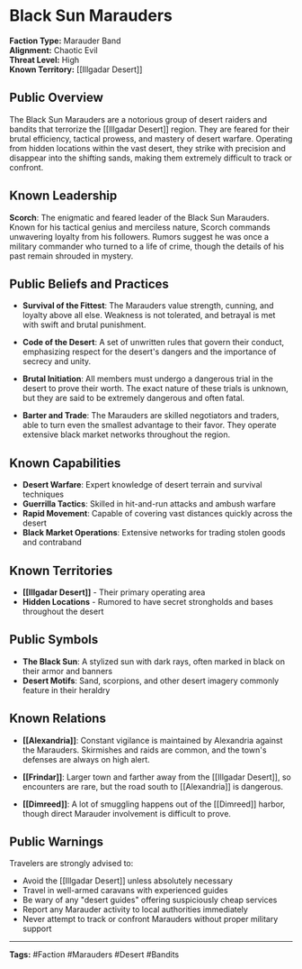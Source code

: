 # Black Sun Marauders

**Faction Type:** Marauder Band  
**Alignment:** Chaotic Evil  
**Threat Level:** High  
**Known Territory:** [[Illgadar Desert]]

## Public Overview

The Black Sun Marauders are a notorious group of desert raiders and bandits that terrorize the [[Illgadar Desert]] region. They are feared for their brutal efficiency, tactical prowess, and mastery of desert warfare. Operating from hidden locations within the vast desert, they strike with precision and disappear into the shifting sands, making them extremely difficult to track or confront.

## Known Leadership

**Scorch**: The enigmatic and feared leader of the Black Sun Marauders. Known for his tactical genius and merciless nature, Scorch commands unwavering loyalty from his followers. Rumors suggest he was once a military commander who turned to a life of crime, though the details of his past remain shrouded in mystery.

## Public Beliefs and Practices

- **Survival of the Fittest**: The Marauders value strength, cunning, and loyalty above all else. Weakness is not tolerated, and betrayal is met with swift and brutal punishment.

- **Code of the Desert**: A set of unwritten rules that govern their conduct, emphasizing respect for the desert's dangers and the importance of secrecy and unity.

- **Brutal Initiation**: All members must undergo a dangerous trial in the desert to prove their worth. The exact nature of these trials is unknown, but they are said to be extremely dangerous and often fatal.

- **Barter and Trade**: The Marauders are skilled negotiators and traders, able to turn even the smallest advantage to their favor. They operate extensive black market networks throughout the region.

## Known Capabilities

- **Desert Warfare**: Expert knowledge of desert terrain and survival techniques
- **Guerrilla Tactics**: Skilled in hit-and-run attacks and ambush warfare
- **Rapid Movement**: Capable of covering vast distances quickly across the desert
- **Black Market Operations**: Extensive networks for trading stolen goods and contraband

## Known Territories

- **[[Illgadar Desert]]** - Their primary operating area
- **Hidden Locations** - Rumored to have secret strongholds and bases throughout the desert

## Public Symbols

- **The Black Sun**: A stylized sun with dark rays, often marked in black on their armor and banners
- **Desert Motifs**: Sand, scorpions, and other desert imagery commonly feature in their heraldry

## Known Relations

- **[[Alexandria]]**: Constant vigilance is maintained by Alexandria against the Marauders. Skirmishes and raids are common, and the town's defenses are always on high alert.

- **[[Frindar]]**: Larger town and farther away from the [[Illgadar Desert]], so encounters are rare, but the road south to [[Alexandria]] is dangerous.

- **[[Dimreed]]**: A lot of smuggling happens out of the [[Dimreed]] harbor, though direct Marauder involvement is difficult to prove.

## Public Warnings

Travelers are strongly advised to:

- Avoid the [[Illgadar Desert]] unless absolutely necessary
- Travel in well-armed caravans with experienced guides
- Be wary of any "desert guides" offering suspiciously cheap services
- Report any Marauder activity to local authorities immediately
- Never attempt to track or confront Marauders without proper military support

---

**Tags:** #Faction #Marauders #Desert #Bandits
